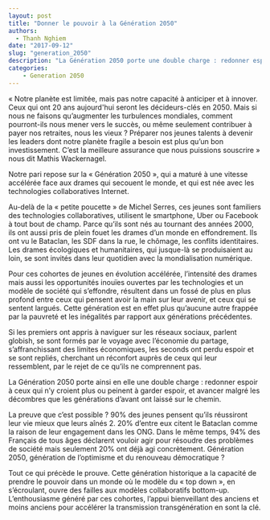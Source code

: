 ```yaml
---
layout: post
title: "Donner le pouvoir à la Génération 2050"
authors: 
  - Thanh Nghiem
date: "2017-09-12"
slug: "generation_2050"
description: "La Génération 2050 porte une double charge : redonner espoir et avancer malgré les décombres."
categories:
    - Generation 2050
---
```


« Notre planète est limitée, mais pas notre capacité à anticiper et à innover. Ceux qui ont 20 ans aujourd'hui seront les décideurs-clés en 2050. Mais si nous ne faisons qu’augmenter les turbulences mondiales, comment pourront-ils nous mener vers le succès, ou même seulement contribuer à payer nos retraites, nous les vieux ? Préparer nos jeunes talents à devenir les leaders dont notre planète fragile a besoin est plus qu’un bon investissement. C’est la meilleure assurance que nous puissions souscrire » nous dit Mathis Wackernagel.

Notre pari repose sur la « Génération 2050 », qui a maturé à une vitesse accélérée face aux drames qui secouent le monde, et qui est née avec les technologies collaboratives Internet. 

Au-delà de la « petite poucette » de Michel Serres, ces jeunes sont familiers des technologies collaboratives, utilisent le smartphone, Uber ou Facebook à tout bout de champ. Parce qu’ils sont nés au tournant des années 2000, ils ont aussi pris de plein fouet les drames d’un monde en effondrement. Ils ont vu le Bataclan, les SDF dans la rue, le chômage, les conflits identitaires. Les drames écologiques et humanitaires, qui jusque-là se produisaient au loin, se sont invités dans leur quotidien avec la mondialisation numérique. 

Pour ces cohortes de jeunes en évolution accélérée, l’intensité des drames mais aussi les opportunités inouïes ouvertes par les technologies et un modèle de société qui s’effondre, résultent dans un fossé de plus en plus profond entre ceux qui pensent avoir la main sur leur avenir, et ceux qui se sentent largués. Cette génération est en effet plus qu’aucune autre frappée par la pauvreté et les inégalités par rapport aux générations précédentes.

Si les premiers ont appris à naviguer sur les réseaux sociaux, parlent globish, se sont formés par le voyage avec l’économie du partage, s’affranchissant des limites économiques, les seconds ont perdu espoir et se sont repliés, cherchant un réconfort auprès de ceux qui leur ressemblent, par le rejet de ce qu’ils ne comprennent pas. 

La Génération 2050 porte ainsi en elle une double charge : redonner espoir à ceux qui n’y croient plus ou peinent à garder espoir, et avancer malgré les décombres que les générations d’avant ont laissé sur le chemin. 

La preuve que c’est possible ? 90% des jeunes pensent qu’ils réussiront leur vie mieux que leurs aînés 2. 20% d’entre eux citent le Bataclan comme la raison de leur engagement dans les ONG. Dans le même temps, 94% des Français de tous âges déclarent vouloir agir pour résoudre des problèmes de société mais seulement 20% ont déjà agi concrètement. Génération 2050, génération de l’optimisme et du renouveau démocratique ? 

Tout ce qui précède le prouve. Cette génération historique a la capacité de prendre le pouvoir dans un monde où le modèle du « top down », en s’écroulant, ouvre des failles aux modèles collaboratifs bottom-up. L’enthousiasme généré par ces cohortes, l’appui bienveillant des anciens et moins anciens pour accélérer la transmission transgénération en sont la clé.
